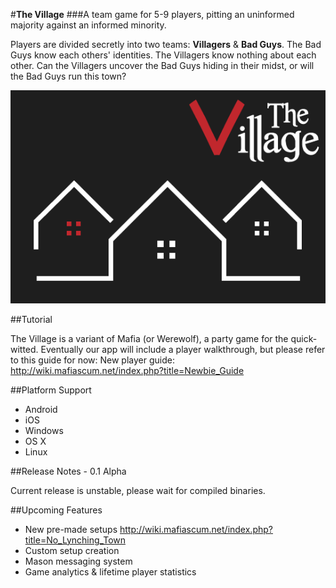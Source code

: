 
#**The Village**
###A team game for 5-9 players, pitting an uninformed majority against an informed minority.

Players are divided secretly into two teams: **Villagers** & **Bad Guys**. The Bad Guys know each others' identities. The Villagers know nothing about each other. Can the Villagers uncover the Bad Guys hiding in their midst, or will the Bad Guys run this town?


![alt text](logo.png "A Mafia/Werewolf variant")

##Tutorial

The Village is a variant of Mafia (or Werewolf), a party game for the quick-witted. Eventually our app will include a player walkthrough, but please refer to this guide for now: 
New player guide: http://wiki.mafiascum.net/index.php?title=Newbie_Guide


##Platform Support
* Android
* iOS
* Windows
* OS X
* Linux

##Release Notes - 0.1 Alpha

Current release is unstable, please wait for compiled binaries. 


##Upcoming Features
* New pre-made setups http://wiki.mafiascum.net/index.php?title=No_Lynching_Town
* Custom setup creation
* Mason messaging system
* Game analytics & lifetime player statistics
